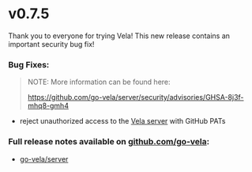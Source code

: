 # v0.7.5

Thank you to everyone for trying Vela! This new release contains an important security bug fix!

### Bug Fixes:

> NOTE: More information can be found here:
>
> https://github.com/go-vela/server/security/advisories/GHSA-8j3f-mhq8-gmh4

* reject unauthorized access to the [Vela server](https://github.com/go-vela/server) with GitHub PATs

### Full release notes available on [github.com/go-vela](https://github.com/go-vela):

* [go-vela/server](https://github.com/go-vela/server/releases)

